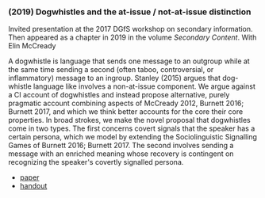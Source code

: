 ### (2019) Dogwhistles and the at-issue / not-at-issue distinction ###

Invited presentation at the 2017 DGfS workshop on secondary information. Then appeared as a chapter in 2019 in the volume *Secondary Content*. With Elin McCready

A dogwhistle is language that sends one message to an outgroup while at the same time sending a second (often taboo, controversial, or inflammatory) message to an ingroup. Stanley (2015) argues that dog-whistle language like involves a non-at-issue component. We argue against a CI account of dogwhistles and instead propose alternative, purely pragmatic account combining aspects of McCready 2012, Burnett 2016; Burnett 2017, and which we think better accounts for the core their core properties. In broad strokes, we make the novel proposal that dogwhistles come in two types. The first concerns covert signals that the speaker has a certain persona, which we model by extending the Sociolinguistic Signalling Games of Burnett 2016; Burnett 2017. The second involves sending a message with an enriched meaning whose recovery is contingent on recognizing the speaker's covertly signalled persona.

+ [paper](./resources/papers/dgfs_book_chapter_revised.pdf)
+ [handout](./resources/papers/dgfs_dogwhistles.pdf)
